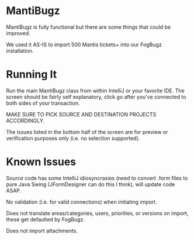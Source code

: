 MantiBugz
=========

MantiBugz is fully functional but there are some things that could be improved.

We used it AS-IS to import 500 Mantis tickets+ into our FogBugz installation.

Running It
==========

Run the main MantiBugz class from within IntelliJ or your favorite IDE. The screen should be fairly self explanatory, click go after you've connected to both sides of your transaction.

MAKE SURE TO PICK SOURCE AND DESTINATION PROJECTS ACCORDINGLY.

The issues listed in the bottom half of the screen are for preview or verification purposes only (i.e. no selection supported).

Known Issues
============

Source code has some IntelliJ idiosyncrasies (need to convert .form files to pure Java Swing (JFormDesigner can do this I think), will update code ASAP.

No validation (i.e. for valid connections) when initiating import.

Does not translate areas/categories, users, priorities, or versions on import, these get defaulted by FogBugz.

Does not import attachments.

